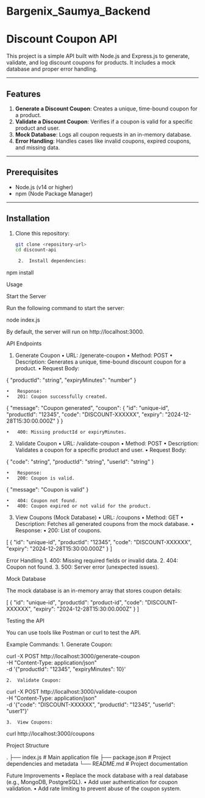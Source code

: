 # Bargenix_Saumya_Backend


# Discount Coupon API

This project is a simple API built with Node.js and Express.js to generate, validate, and log discount coupons for products. It includes a mock database and proper error handling.

---

## Features

1. **Generate a Discount Coupon**: Creates a unique, time-bound coupon for a product.
2. **Validate a Discount Coupon**: Verifies if a coupon is valid for a specific product and user.
3. **Mock Database**: Logs all coupon requests in an in-memory database.
4. **Error Handling**: Handles cases like invalid coupons, expired coupons, and missing data.

---

## Prerequisites

- Node.js (v14 or higher)
- npm (Node Package Manager)

---

## Installation

1. Clone this repository:
   ```bash
   git clone <repository-url>
   cd discount-api

	2.	Install dependencies:

npm install

Usage

Start the Server

Run the following command to start the server:

node index.js

By default, the server will run on http://localhost:3000.

API Endpoints

1. Generate Coupon
	•	URL: /generate-coupon
	•	Method: POST
	•	Description: Generates a unique, time-bound discount coupon for a product.
	•	Request Body:

{
  "productId": "string",
  "expiryMinutes": "number"
}


	•	Response:
	•	201: Coupon successfully created.

{
  "message": "Coupon generated",
  "coupon": {
    "id": "unique-id",
    "productId": "12345",
    "code": "DISCOUNT-XXXXXX",
    "expiry": "2024-12-28T15:30:00.000Z"
  }
}


	•	400: Missing productId or expiryMinutes.

2. Validate Coupon
	•	URL: /validate-coupon
	•	Method: POST
	•	Description: Validates a coupon for a specific product and user.
	•	Request Body:

{
  "code": "string",
  "productId": "string",
  "userId": "string"
}


	•	Response:
	•	200: Coupon is valid.

{
  "message": "Coupon is valid"
}


	•	404: Coupon not found.
	•	400: Coupon expired or not valid for the product.

3. View Coupons (Mock Database)
	•	URL: /coupons
	•	Method: GET
	•	Description: Fetches all generated coupons from the mock database.
	•	Response:
	•	200: List of coupons.

[
  {
    "id": "unique-id",
    "productId": "12345",
    "code": "DISCOUNT-XXXXXX",
    "expiry": "2024-12-28T15:30:00.000Z"
  }
]

Error Handling
	1.	400: Missing required fields or invalid data.
	2.	404: Coupon not found.
	3.	500: Server error (unexpected issues).

Mock Database

The mock database is an in-memory array that stores coupon details:

[
    {
        "id": "unique-id",
        "productId": "product-id",
        "code": "DISCOUNT-XXXXXX",
        "expiry": "2024-12-28T15:30:00.000Z"
    }
]

Testing the API

You can use tools like Postman or curl to test the API.

Example Commands:
	1.	Generate Coupon:

curl -X POST http://localhost:3000/generate-coupon \
-H "Content-Type: application/json" \
-d '{"productId": "12345", "expiryMinutes": 10}'


	2.	Validate Coupon:

curl -X POST http://localhost:3000/validate-coupon \
-H "Content-Type: application/json" \
-d '{"code": "DISCOUNT-XXXXXX", "productId": "12345", "userId": "user1"}'


	3.	View Coupons:

curl http://localhost:3000/coupons

Project Structure

.
├── index.js          # Main application file
├── package.json      # Project dependencies and metadata
└── README.md         # Project documentation

Future Improvements
	•	Replace the mock database with a real database (e.g., MongoDB, PostgreSQL).
	•	Add user authentication for coupon validation.
	•	Add rate limiting to prevent abuse of the coupon system.
